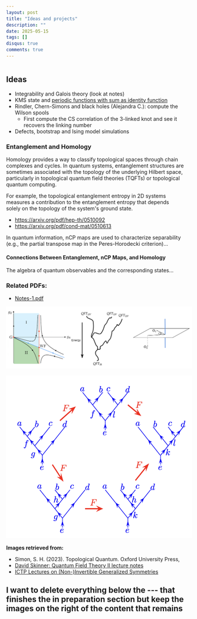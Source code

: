 ```yaml
---
layout: post
title: "Ideas and projects"
description: ""
date: 2025-05-15
tags: []
disqus: true
comments: true
--- 
```



<div style="display: flex; flex-wrap: wrap; align-items: flex-start; justify-content: space-between;">

  <!-- Left column -->
  <div style="flex: 1 1 60%; min-width: 300px; padding-right: 20px;">

  <h2>Ideas</h2>
  <ul>
    <li>Integrability and Galois theory (look at notes)</li>
    <li>KMS state and <a href="https://susam.github.io/blob/lab/math/puzzles/periodic-functions-sum-identity.pdf">periodic functions with sum as identity function</a></li>
    <li>Rindler, Chern-Simons and black holes (Alejandra C.): compute the Wilson spools  
      <ul><li>First compute the CS correlation of the 3-linked knot and see it recovers the linking number</li></ul>
    </li>
    <li>Defects, bootstrap and Ising model simulations</li>
  </ul>

  <h3>Entanglement and Homology</h3>
  <p>Homology provides a way to classify topological spaces through chain complexes and cycles. In quantum systems, entanglement structures are sometimes associated with the topology of the underlying Hilbert space, particularly in topological quantum field theories (TQFTs) or topological quantum computing.</p>

  <p>For example, the topological entanglement entropy in 2D systems measures a contribution to the entanglement entropy that depends solely on the topology of the system's ground state.</p>

  <ul>
    <li><a href="https://arxiv.org/pdf/hep-th/0510092">https://arxiv.org/pdf/hep-th/0510092</a></li>
    <li><a href="https://arxiv.org/pdf/cond-mat/0510613">https://arxiv.org/pdf/cond-mat/0510613</a></li>
  </ul>

  <p>In quantum information, nCP maps are used to characterize separability (e.g., the partial transpose map in the Peres-Horodecki criterion)...</p>

  <h4>Connections Between Entanglement, nCP Maps, and Homology</h4>
  <p>The algebra of quantum observables and the corresponding states...</p>

  <h3>Related PDFs:</h3>
  <ul>
    <li><a href="pdfs/Notes-1.pdf">Notes-1.pdf</a></li>
  </ul>
  </div>

  <!-- Right column: images -->
  <div style="flex: 1 1 35%; min-width: 250px; display: none;" class="image-column">
    <img src="/img/RG Flows.png" alt="RG Flows" style="width: 100%; margin-bottom: 15px;">
    <img src="/img/Pentagon.png" alt="Pentagon" style="width: 100%;">
  </div>
</div>

<style>
@media (min-width: 700px) {
  .image-column {
    display: block !important;
  }
}
</style>



**Images retrieved from:**

- Simon, S. H. (2023). Topological Quantum. Oxford University Press,
- [David Skinner: Quantum Field Theory II lecture notes](https://www.damtp.cam.ac.uk/user/dbs26/AQFT.html)
- [ICTP Lectures on (Non-)Invertible Generalized Symmetries](https://arxiv.org/abs/2305.18296)

I want to delete everything below the --- that finishes the in preparation section but keep the images on the right of the content that remains
---

